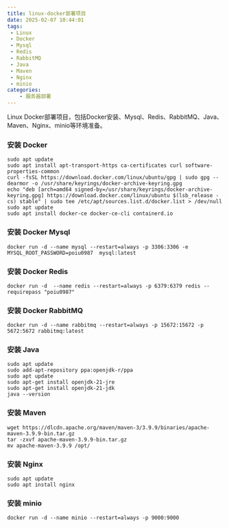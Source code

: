 ```yaml
---
title: linux-docker部署项目
date: 2025-02-07 10:44:01
tags:
 - Linux
 - Docker
 - Mysql
 - Redis
 - RabbitMQ
 - Java
 - Maven
 - Nginx
 - minio
categories:
    - 服务器部署
---
```


Linux Docker部署项目，包括Docker安装、Mysql、Redis、RabbitMQ、Java、Maven、Nginx、minio等环境准备。
<!-- more -->


### 安装 Docker
```shell
sudo apt update
sudo apt install apt-transport-https ca-certificates curl software-properties-common
curl -fsSL https://download.docker.com/linux/ubuntu/gpg | sudo gpg --dearmor -o /usr/share/keyrings/docker-archive-keyring.gpg
echo "deb [arch=amd64 signed-by=/usr/share/keyrings/docker-archive-keyring.gpg] https://download.docker.com/linux/ubuntu $(lsb_release -cs) stable" | sudo tee /etc/apt/sources.list.d/docker.list > /dev/null
sudo apt update
sudo apt install docker-ce docker-ce-cli containerd.io
```

### 安装 Docker Mysql
```shell
docker run -d --name mysql --restart=always -p 3306:3306 -e MYSQL_ROOT_PASSWORD=poiu0987  mysql:latest
```

### 安装 Docker Redis
```shell
docker run -d  --name redis --restart=always -p 6379:6379 redis --requirepass "poiu0987"
```

### 安装 Docker RabbitMQ
```shell
docker run -d --name rabbitmq --restart=always -p 15672:15672 -p 5672:5672 rabbitmq:latest
```

### 安装 Java
```shell
sudo apt update
sudo add-apt-repository ppa:openjdk-r/ppa
sudo apt update
sudo apt-get install openjdk-21-jre
sudo apt-get install openjdk-21-jdk
java --version
```

### 安装 Maven
```shell
wget https://dlcdn.apache.org/maven/maven-3/3.9.9/binaries/apache-maven-3.9.9-bin.tar.gz
tar -zxvf apache-maven-3.9.9-bin.tar.gz
mv apache-maven-3.9.9 /opt/
```

### 安装 Nginx
```shell
sudo apt update
sudo apt install nginx
```

### 安装 minio
```shell
docker run -d --name minio --restart=always -p 9000:9000
```